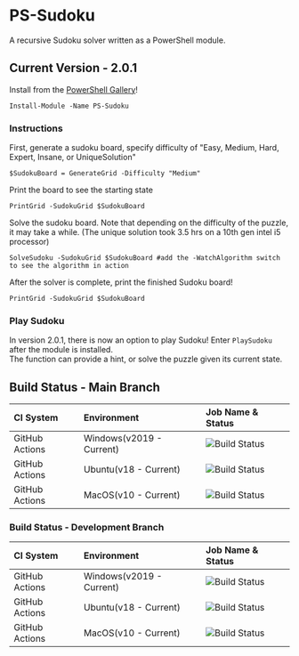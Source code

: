 # PS-Sudoku
A recursive Sudoku solver written as a PowerShell module.

## Current Version - 2.0.1
Install from the [PowerShell Gallery](https://www.powershellgallery.com/packages/PS-Sudoku)!
```pwsh
Install-Module -Name PS-Sudoku
```
### Instructions
First, generate a sudoku board, specify difficulty of "Easy, Medium, Hard, Expert, Insane, or UniqueSolution"
```pwsh
$SudokuBoard = GenerateGrid -Difficulty "Medium"
```
Print the board to see the starting state
```pwsh
PrintGrid -SudokuGrid $SudokuBoard
```
Solve the sudoku board. Note that depending on the difficulty of the puzzle, it may take a while. (The unique solution took 3.5 hrs on a 10th gen intel i5 processor)
```pwsh
SolveSudoku -SudokuGrid $SudokuBoard #add the -WatchAlgorithm switch to see the algorithm in action
```
After the solver is complete, print the finished Sudoku board!
```pwsh
PrintGrid -SudokuGrid $SudokuBoard
```

### Play Sudoku
In version 2.0.1, there is now an option to play Sudoku! Enter `PlaySudoku` after the module is installed.  
The function can provide a hint, or solve the puzzle given its current state.


## Build Status - Main Branch
| CI System | Environment | Job Name & Status |
| :--- | :--- | :--- |
| GitHub Actions | Windows(v2019 - Current) | ![Build Status](https://github.com/DavisHenckel/PS-Sudoku/actions/workflows/WindowsProd.yml/badge.svg)  |
| GitHub Actions | Ubuntu(v18 - Current) | ![Build Status](https://github.com/DavisHenckel/PS-Sudoku/actions/workflows/LinuxProd.yml/badge.svg) |  
| GitHub Actions | MacOS(v10 - Current) | ![Build Status](https://github.com/DavisHenckel/PS-Sudoku/actions/workflows/MacOSProd.yml/badge.svg)

### Build Status - Development Branch
| CI System | Environment | Job Name & Status |
| :--- | :--- | :--- |
| GitHub Actions | Windows(v2019 - Current) | ![Build Status](https://github.com/DavisHenckel/PS-Sudoku/actions/workflows/WindowsDev.yml/badge.svg)  |
| GitHub Actions | Ubuntu(v18 - Current) | ![Build Status](https://github.com/DavisHenckel/PS-Sudoku/actions/workflows/LinuxDev.yml/badge.svg) |  
| GitHub Actions | MacOS(v10 - Current) | ![Build Status](https://github.com/DavisHenckel/PS-Sudoku/actions/workflows/MacOSDev.yml/badge.svg)
